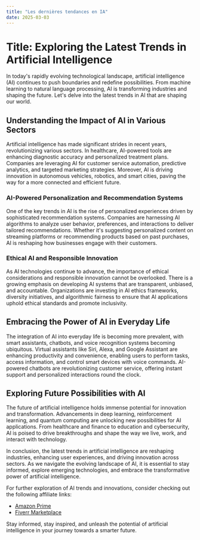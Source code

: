 ```yaml
---
title: "Les dernières tendances en IA"
date: 2025-03-03
---
```


# Title: Exploring the Latest Trends in Artificial Intelligence

In today's rapidly evolving technological landscape, artificial intelligence (AI) continues to push boundaries and redefine possibilities. From machine learning to natural language processing, AI is transforming industries and shaping the future. Let's delve into the latest trends in AI that are shaping our world.

## Understanding the Impact of AI in Various Sectors

Artificial intelligence has made significant strides in recent years, revolutionizing various sectors. In healthcare, AI-powered tools are enhancing diagnostic accuracy and personalized treatment plans. Companies are leveraging AI for customer service automation, predictive analytics, and targeted marketing strategies. Moreover, AI is driving innovation in autonomous vehicles, robotics, and smart cities, paving the way for a more connected and efficient future.

### AI-Powered Personalization and Recommendation Systems

One of the key trends in AI is the rise of personalized experiences driven by sophisticated recommendation systems. Companies are harnessing AI algorithms to analyze user behavior, preferences, and interactions to deliver tailored recommendations. Whether it's suggesting personalized content on streaming platforms or recommending products based on past purchases, AI is reshaping how businesses engage with their customers.

### Ethical AI and Responsible Innovation

As AI technologies continue to advance, the importance of ethical considerations and responsible innovation cannot be overlooked. There is a growing emphasis on developing AI systems that are transparent, unbiased, and accountable. Organizations are investing in AI ethics frameworks, diversity initiatives, and algorithmic fairness to ensure that AI applications uphold ethical standards and promote inclusivity.

## Embracing the Power of AI in Everyday Life

The integration of AI into everyday life is becoming more prevalent, with smart assistants, chatbots, and voice recognition systems becoming ubiquitous. Virtual assistants like Siri, Alexa, and Google Assistant are enhancing productivity and convenience, enabling users to perform tasks, access information, and control smart devices with voice commands. AI-powered chatbots are revolutionizing customer service, offering instant support and personalized interactions round the clock.

## Exploring Future Possibilities with AI

The future of artificial intelligence holds immense potential for innovation and transformation. Advancements in deep learning, reinforcement learning, and quantum computing are unlocking new possibilities for AI applications. From healthcare and finance to education and cybersecurity, AI is poised to drive breakthroughs and shape the way we live, work, and interact with technology.

In conclusion, the latest trends in artificial intelligence are reshaping industries, enhancing user experiences, and driving innovation across sectors. As we navigate the evolving landscape of AI, it is essential to stay informed, explore emerging technologies, and embrace the transformative power of artificial intelligence.

For further exploration of AI trends and innovations, consider checking out the following affiliate links:
- [Amazon Prime](https://www.amazon.fr/amazonprime?_encoding=UTF8&primeCampaignId=prime_assoc_ft&tag=zenzen0d-21France)
- [Fiverr Marketplace](https://go.fiverr.com/visit/?bta=1071918&brand=fiverrmarketplace)

Stay informed, stay inspired, and unleash the potential of artificial intelligence in your journey towards a smarter future.